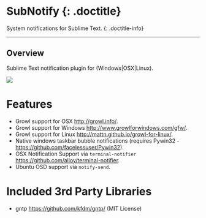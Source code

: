 # SubNotify {: .doctitle}
System notifications for Sublime Text.
{: .doctitle-info}

---

## Overview
Sublime Text notification plugin for (Windows|OSX|Linux).

<img src="https://dl.dropboxusercontent.com/u/342698/SubNotify/Examples.png" border="0"/>

# Features

- Growl support for OSX http://growl.info/.
- Growl support for Windows http://www.growlforwindows.com/gfw/.
- Growl support for Linux http://mattn.github.io/growl-for-linux/.
- Native windows taskbar bubble notifications (requires Pywin32 - https://github.com/facelessuser/Pywin32).
- OSX Notification Support via `terminal-notifier` https://github.com/alloy/terminal-notifier.
- Ubuntu OSD support via `notify-send`.


# Included 3rd Party Libraries

- gntp https://github.com/kfdm/gntp/ (MIT License)

